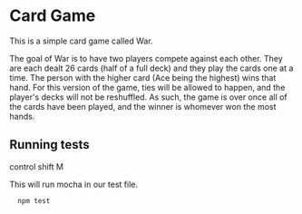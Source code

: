 # Card Game

This is a simple card game called War.


The goal of War is to have two players compete against each other. They are each dealt 26 cards (half of a full deck) and they play the cards one at a time. The person with the higher card (Ace being the highest) wins that hand. For this version of the game, ties will be allowed to happen, and the player's decks will not be reshuffled. As such, the game is over once all of the cards have been played, and the winner is whomever won the most hands.

## Running tests
control shift M

This will run mocha in our test file.

```sh
  npm test
```
